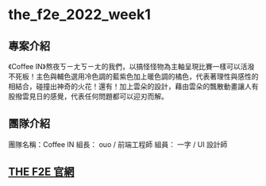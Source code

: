 # the_f2e_2022_week1

## 專案介紹
《Coffee IN》熬夜ㄎㄧㄤㄎㄧㄤ的我們，以搞怪怪物為主軸呈現比賽一樣可以活潑不死板！主色與輔色選用冷色調的藍紫色加上暖色調的橘色，代表著理性與感性的相結合，碰撞出神奇的火花！還有！加上雲朵的設計，藉由雲朵的飄散動畫讓人有股撥雲見日的感覺，代表任何問題都可以迎刃而解。

## 團隊介紹
團隊名稱：Coffee IN
組長： ouo / 前端工程師
組員： 一字 / UI 設計師

## [THE F2E 官網](https://2022.thef2e.com/)